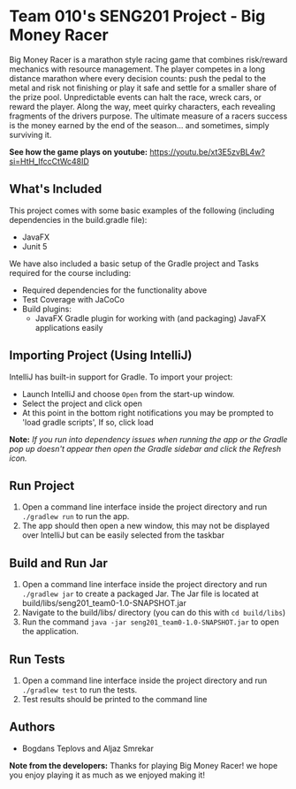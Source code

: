 # Team 010's SENG201 Project - Big Money Racer
Big Money Racer is a marathon style racing game that combines risk/reward mechanics with resource management.
The player competes in a long distance marathon where every decision counts: push the pedal to the metal and risk not finishing
or play it safe and settle for a smaller share of the prize pool. Unpredictable events can halt the race, wreck cars,
or reward the player. Along the way, meet quirky characters, each revealing fragments of the drivers purpose. The
ultimate measure of a racers success is the money earned by the end of the season... and  sometimes, simply surviving it.


**See how the game plays on youtube:** https://youtu.be/xt3E5zvBL4w?si=HtH_IfccCtWc48ID

## What's Included
This project comes with some basic examples of the following (including dependencies in the build.gradle file):
- JavaFX
- Junit 5

We have also included a basic setup of the Gradle project and Tasks required for the course including:
- Required dependencies for the functionality above
- Test Coverage with JaCoCo
- Build plugins:
    - JavaFX Gradle plugin for working with (and packaging) JavaFX applications easily

## Importing Project (Using IntelliJ)
IntelliJ has built-in support for Gradle. To import your project:

- Launch IntelliJ and choose `Open` from the start-up window.
- Select the project and click open
- At this point in the bottom right notifications you may be prompted to 'load gradle scripts', If so, click load

**Note:** *If you run into dependency issues when running the app or the Gradle pop up doesn't appear then open the Gradle sidebar and click the Refresh icon.*

## Run Project 
1. Open a command line interface inside the project directory and run `./gradlew run` to run the app.
2. The app should then open a new window, this may not be displayed over IntelliJ but can be easily selected from the taskbar

## Build and Run Jar
1. Open a command line interface inside the project directory and run `./gradlew jar` to create a packaged Jar. The Jar file is located at build/libs/seng201_team0-1.0-SNAPSHOT.jar
2. Navigate to the build/libs/ directory (you can do this with `cd build/libs`)
3. Run the command `java -jar seng201_team0-1.0-SNAPSHOT.jar` to open the application.

## Run Tests
1. Open a command line interface inside the project directory and run `./gradlew test` to run the tests.
2. Test results should be printed to the command line

## Authors
- Bogdans Teplovs and Aljaz Smrekar

**Note from the developers:** Thanks for playing Big Money Racer! we hope you enjoy playing it as much as we enjoyed making it! 
